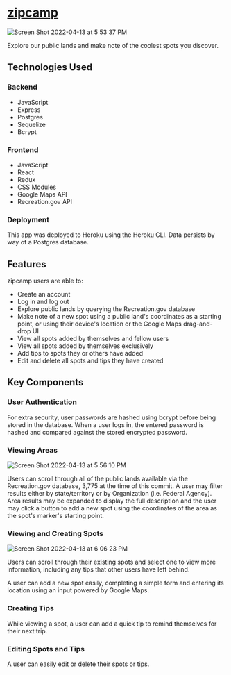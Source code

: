 # [zipcamp](https://zipcamp-by-taylorbhogan.herokuapp.com/)

![Screen Shot 2022-04-13 at 5 53 37 PM](https://user-images.githubusercontent.com/79616733/163293279-424cfb52-d341-4812-8f43-7383b6c8636c.png)

Explore our public lands and make note of the coolest spots you discover.

## Technologies Used

### Backend 
- JavaScript
- Express
- Postgres
- Sequelize
- Bcrypt

### Frontend
- JavaScript
- React
- Redux
- CSS Modules
- Google Maps API
- Recreation.gov API

### Deployment

This app was deployed to Heroku using the Heroku CLI. Data persists by way of a Postgres database.

## Features

zipcamp users are able to:
* Create an account
* Log in and log out
* Explore public lands by querying the Recreation.gov database
* Make note of a new spot using a public land's coordinates as a starting point, or using their device's location or the Google Maps drag-and-drop UI
* View all spots added by themselves and fellow users
* View all spots added by themselves exclusively
* Add tips to spots they or others have added
* Edit and delete all spots and tips they have created 

## Key Components

### User Authentication

For extra security, user passwords are hashed using bcrypt before being stored in the database. When a user logs in, the entered password is hashed and compared against the stored encrypted password.

### Viewing Areas

![Screen Shot 2022-04-13 at 5 56 10 PM](https://user-images.githubusercontent.com/79616733/163293310-53bad0ec-a22d-4e13-ac2a-b13bdd04f1a3.png)

Users can scroll through all of the public lands available via the Recreation.gov database, 3,775 at the time of this commit. A user may filter results either by state/territory or by Organization (i.e. Federal Agency). Area results may be expanded to display the full description and the user may click a button to add a new spot using the coordinates of the area as the spot's marker's starting point.

### Viewing and Creating Spots

![Screen Shot 2022-04-13 at 6 06 23 PM](https://user-images.githubusercontent.com/79616733/163294083-75e6fc6e-05cc-4add-adbe-a9c31e2db93b.png)

Users can scroll through their existing spots and select one to view more information, including any tips that other users have left behind.

A user can add a new spot easily, completing a simple form and entering its location using an input powered by Google Maps.

### Creating Tips

While viewing a spot, a user can add a quick tip  to remind themselves for their next trip.

### Editing Spots and Tips

A user can easily edit or delete their spots or tips. 
